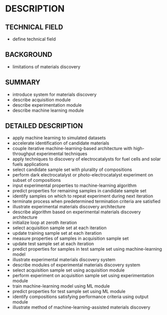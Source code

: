 # DESCRIPTION

## TECHNICAL FIELD

- define technical field

## BACKGROUND

- limitations of materials discovery

## SUMMARY

- introduce system for materials discovery
- describe acquisition module
- describe experimentation module
- describe machine learning module

## DETAILED DESCRIPTION

- apply machine learning to simulated datasets
- accelerate identification of candidate materials
- couple iterative machine-learning-based architecture with high-throughput experimental techniques
- apply techniques to discovery of electrocatalysts for fuel cells and solar fuels applications
- select candidate sample set with plurality of compositions
- perform dark electrocatalyst or photo-electrocatalyst experiment on subset of compositions
- input experimental properties to machine-learning algorithm
- predict properties for remaining samples in candidate sample set
- identify samples on which to repeat experiment during next iteration
- terminate process when predetermined termination criteria are satisfied
- illustrate experimental materials discovery architecture
- describe algorithm based on experimental materials discovery architecture
- initialize loop at zeroth iteration
- select acquisition sample set at each iteration
- update training sample set at each iteration
- measure properties of samples in acquisition sample set
- update test sample set at each iteration
- predict properties for samples in test sample set using machine-learning model
- illustrate experimental materials discovery system
- describe modules of experimental materials discovery system
- select acquisition sample set using acquisition module
- perform experiment on acquisition sample set using experimentation module
- train machine-learning model using ML module
- predict properties for test sample set using ML module
- identify compositions satisfying performance criteria using output module
- illustrate method of machine-learning-assisted materials discovery

